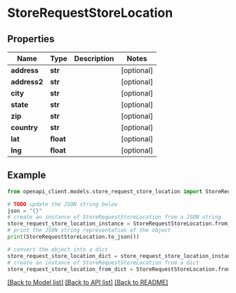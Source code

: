# StoreRequestStoreLocation


## Properties

Name | Type | Description | Notes
------------ | ------------- | ------------- | -------------
**address** | **str** |  | [optional] 
**address2** | **str** |  | [optional] 
**city** | **str** |  | [optional] 
**state** | **str** |  | [optional] 
**zip** | **str** |  | [optional] 
**country** | **str** |  | [optional] 
**lat** | **float** |  | [optional] 
**lng** | **float** |  | [optional] 

## Example

```python
from openapi_client.models.store_request_store_location import StoreRequestStoreLocation

# TODO update the JSON string below
json = "{}"
# create an instance of StoreRequestStoreLocation from a JSON string
store_request_store_location_instance = StoreRequestStoreLocation.from_json(json)
# print the JSON string representation of the object
print(StoreRequestStoreLocation.to_json())

# convert the object into a dict
store_request_store_location_dict = store_request_store_location_instance.to_dict()
# create an instance of StoreRequestStoreLocation from a dict
store_request_store_location_from_dict = StoreRequestStoreLocation.from_dict(store_request_store_location_dict)
```
[[Back to Model list]](../README.md#documentation-for-models) [[Back to API list]](../README.md#documentation-for-api-endpoints) [[Back to README]](../README.md)


